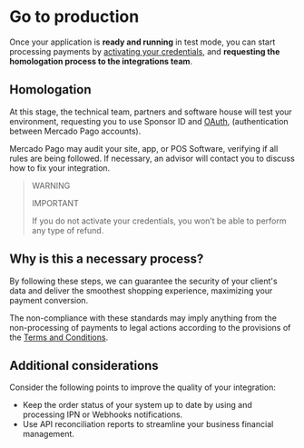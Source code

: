 # Go to production

Once your application is **ready and running** in test mode, you can start processing payments by [activating your credentials](/developers/en/docs/qr-code/additional-content/your-integrations/credentials), and **requesting the homologation process to the integrations team**.

## Homologation

At this stage, the technical team, partners and software house will test your environment, requesting you to use Sponsor ID and [OAuth](/developers/en/docs/qr-code/additional-content/security/oauth/introduction), (authentication between Mercado Pago accounts).

Mercado Pago may audit your site, app, or POS Software, verifying if all rules are being followed. If necessary, an advisor will contact you to discuss how to fix your integration.

> WARNING
>
> IMPORTANT
>
> If you do not activate your credentials, you won’t be able to perform any type of refund.

## Why is this a necessary process?

By following these steps, we can guarantee the security of your client's data and deliver the smoothest shopping experience, maximizing your payment conversion.

The non-compliance with these standards may imply anything from the non-processing of payments to legal actions according to the provisions of the [Terms and Conditions](https://www.mercadopago[FAKER][URL][DOMAIN]/help/terms-and-conditions_299).

## Additional considerations

Consider the following points to improve the quality of your integration:

* Keep the order status of your system up to date by using and processing IPN or Webhooks notifications.
* Use API reconciliation reports to streamline your business financial management.